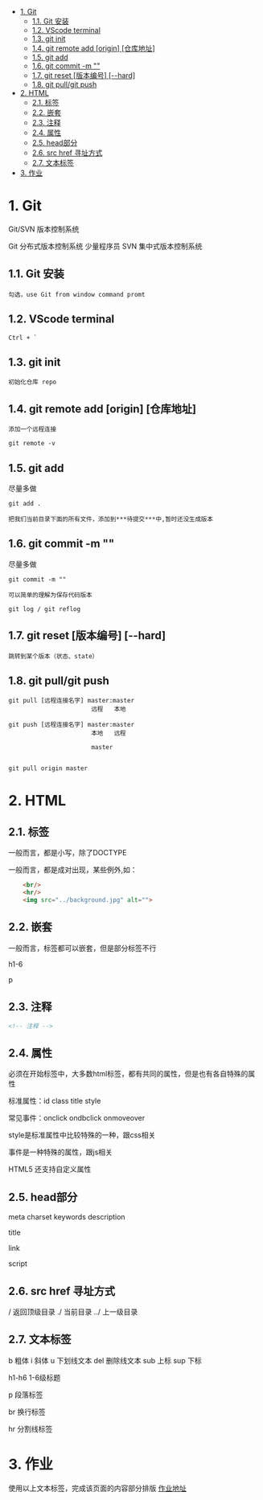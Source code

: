 <!-- TOC -->

- [1. Git](#1-git)
    - [1.1. Git 安装](#11-git-安装)
    - [1.2. VScode terminal](#12-vscode-terminal)
    - [1.3. git init](#13-git-init)
    - [1.4. git remote add [origin] [仓库地址]](#14-git-remote-add-origin-仓库地址)
    - [1.5. git add](#15-git-add)
    - [1.6. git commit -m ""](#16-git-commit--m-)
    - [1.7. git reset [版本编号] [--hard]](#17-git-reset-版本编号---hard)
    - [1.8. git pull/git push](#18-git-pullgit-push)
- [2. HTML](#2-html)
    - [2.1. 标签](#21-标签)
    - [2.2. 嵌套](#22-嵌套)
    - [2.3. 注释](#23-注释)
    - [2.4. 属性](#24-属性)
    - [2.5. head部分](#25-head部分)
    - [2.6. src href 寻址方式](#26-src-href-寻址方式)
    - [2.7. 文本标签](#27-文本标签)
- [3. 作业](#3-作业)

<!-- /TOC -->

# 1. Git 

Git/SVN 版本控制系统

Git 分布式版本控制系统  少量程序员
SVN 集中式版本控制系统

## 1.1. Git 安装

    勾选，use Git from window command promt

## 1.2. VScode terminal

    Ctrl + `

## 1.3. git init

    初始化仓库 repo

## 1.4. git remote add [origin] [仓库地址]

    添加一个远程连接

    git remote -v

## 1.5. git add

尽量多做

    git add .  
    
    把我们当前目录下面的所有文件，添加到***待提交***中,暂时还没生成版本

## 1.6. git commit -m ""

尽量多做

    git commit -m ""

    可以简单的理解为保存代码版本

    git log / git reflog

## 1.7. git reset [版本编号] [--hard]

    跳转到某个版本（状态、state）

## 1.8. git pull/git push

    git pull [远程连接名字] master:master
                           远程   本地      

    git push [远程连接名字] master:master
                           本地   远程 
                           
                           master 


    git pull origin master

# 2. HTML

## 2.1. 标签

一般而言，都是小写，除了DOCTYPE

一般而言，都是成对出现，某些例外,如：
```html
    <br/>
    <hr/>
    <img src="../background.jpg" alt="">
```

## 2.2. 嵌套

一般而言，标签都可以嵌套，但是部分标签不行

h1-6

p

## 2.3. 注释

```html
<!-- 注释 -->
```

## 2.4. 属性

必须在开始标签中，大多数html标签，都有共同的属性，但是也有各自特殊的属性

标准属性：id class title style

常见事件：onclick ondbclick onmoveover

style是标准属性中比较特殊的一种，跟css相关

事件是一种特殊的属性，跟js相关

HTML5 还支持自定义属性

## 2.5. head部分

meta charset keywords description

title

link

script

## 2.6. src href 寻址方式

/      返回顶级目录 
./     当前目录
../    上一级目录

## 2.7. 文本标签

b 粗体
i 斜体
u 下划线文本
del 删除线文本
sub 上标
sup 下标

h1-h6 1-6级标题
 
p 段落标签

br 换行标签

hr 分割线标签

# 3. 作业
使用以上文本标签，完成该页面的内容部分排版
[作业地址](http://www.unnuo.com/%E5%89%8D%E7%AB%AF%E5%9F%BA%E6%9C%AC%E7%9F%A5%E8%AF%86%E7%BB%93%E6%9E%84.html)